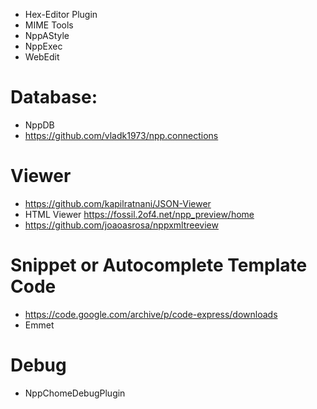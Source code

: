 * Hex-Editor Plugin
* MIME Tools
* NppAStyle
* NppExec
* WebEdit

# Database:
* NppDB
* https://github.com/vladk1973/npp.connections

# Viewer
* https://github.com/kapilratnani/JSON-Viewer
* HTML Viewer
https://fossil.2of4.net/npp_preview/home
* https://github.com/joaoasrosa/nppxmltreeview

# Snippet or Autocomplete Template Code
* https://code.google.com/archive/p/code-express/downloads
* Emmet

# Debug
* NppChomeDebugPlugin
